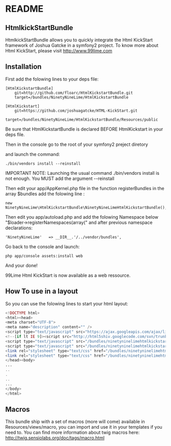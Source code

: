 README
======

HtmlkickStartBundle
-------------------

HtmlkickStartBundle allows you to quickly integrate the Html KickStart framework of Joshua Gatcke in a symfony2 project.
To know more about Html KickStart, please visit http://www.99lime.com


Installation
------------

First add the folowing lines to your deps file:


	[HtmlKickstartBundle]
		git=http://github.com/floarc/HtmlKickstartBundle.git
		target=/bundles/NinetyNineLime/HtmlKickstartBundle
		
	[HtmlKickstart]
		git=https://github.com/joshuagatcke/HTML-KickStart.git
		target=/bundles/NinetyNineLime/HtmlKickstartBundle/Resources/public		

Be sure that HtmlKickstartBundle is declared BEFORE HtmlKickstart in your deps file.
		
Then in the console go to the root of your symfony2 preject diretory

and launch the command:


    ./bin/vendors install --reinstall


IMPORTANT NOTE: 
Launching the usual command ./bin/vendors install is not enough. 
You MUST add the argument  --reinstall


Then edit your app/AppKernel.php file in the function registerBundles in the array $bundles add the folowing line :

    new NinetyNineLime\HtmlKickstartBundle\NinetyNineLimeHtmlKickstartBundle(),


Then edit you app/autoload.php and add the folowing Namespace below "$loader->registerNamespaces(array(" and after previous namespace declarations:

    'NinetyNineLime'   => __DIR__.'/../vendor/bundles',


Go back to the console and launch:

    php app/console assets:install web

And your done!


99Lime Html KickStart is now available as a web ressource.


How To use in a layout
----------------------


So you can use the folowing lines to start your html layout:

``` php
<!DOCTYPE html>
<html><head>
<meta charset="UTF-8">
<meta name="description" content="" />
<script type="text/javascript" src="https://ajax.googleapis.com/ajax/libs/jquery/1.6.4/jquery.min.js"></script>
<!--[if lt IE 9]><script src="http://html5shiv.googlecode.com/svn/trunk/html5.js"></script><![endif]-->
<script type="text/javascript" src="/bundles/ninetyninelimehtmlkickstart/js/prettify.js"></script>                                   <!-- PRETTIFY -->
<script type="text/javascript" src="/bundles/ninetyninelimehtmlkickstart/js/kickstart.js"></script>                                  <!-- KICKSTART -->
<link rel="stylesheet" type="text/css" href="/bundles/ninetyninelimehtmlkickstart/css/kickstart.css" media="all" />                  <!-- KICKSTART -->
<link rel="stylesheet" type="text/css" href="/bundles/ninetyninelimehtmlkickstart/style.css" media="all" />                          <!-- CUSTOM STYLES -->
</head><body>
...
..
.
..
...
</body>
</html>
```

Macros
------

This bundle ship with a set of macros (more will come) available in Resources/views/macro, you can import and use it
in your templates if you need to. You can find more information about twig macros here: http://twig.sensiolabs.org/doc/tags/macro.html
